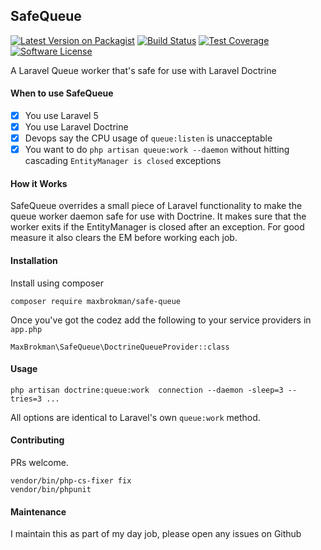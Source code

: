 ## SafeQueue

[![Latest Version on Packagist](https://img.shields.io/packagist/v/maxbrokman/safe-queue.svg?style=flat-square)](https://packagist.org/packages/maxbrokman/safe-queue)
[![Build Status](https://img.shields.io/travis/maxbrokman/SafeQueue.svg?maxAge=2592000?style=flat-square)](https://travis-ci.org/maxbrokman/SafeQueue)
[![Test Coverage](https://img.shields.io/coveralls/maxbrokman/SafeQueue.svg?maxAge=2592000?style=flat-square)](https://coveralls.io/github/maxbrokman/SafeQueue)
[![Software License](https://img.shields.io/badge/license-MIT-brightgreen.svg?style=flat-square)](LICENSE)

A Laravel Queue worker that's safe for use with Laravel Doctrine

#### When to use SafeQueue

- [x] You use Laravel 5
- [x] You use Laravel Doctrine
- [x] Devops say the CPU usage of `queue:listen` is unacceptable
- [x] You want to do `php artisan queue:work --daemon` without hitting cascading `EntityManager is closed` exceptions

#### How it Works

SafeQueue overrides a small piece of Laravel functionality to make the queue worker daemon safe for use with Doctrine.
It makes sure that the worker exits if the EntityManager is closed after an exception. For good measure it also clears the EM
before working each job.

#### Installation

Install using composer

```
composer require maxbrokman/safe-queue
```

Once you've got the codez add the following to your service providers in `app.php`

```
MaxBrokman\SafeQueue\DoctrineQueueProvider::class
```

#### Usage

```
php artisan doctrine:queue:work  connection --daemon -sleep=3 --tries=3 ...
```

All options are identical to Laravel's own `queue:work` method.

#### Contributing

PRs welcome.

```
vendor/bin/php-cs-fixer fix
vendor/bin/phpunit
```

#### Maintenance

I maintain this as part of my day job, please open any issues on Github
